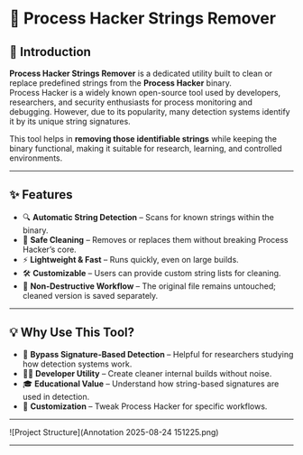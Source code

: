 # 🚀 Process Hacker Strings Remover  



## 📌 Introduction  

**Process Hacker Strings Remover** is a dedicated utility built to clean or replace predefined strings from the **Process Hacker** binary.  
Process Hacker is a widely known open-source tool used by developers, researchers, and security enthusiasts for process monitoring and debugging. However, due to its popularity, many detection systems identify it by its unique string signatures.  

This tool helps in **removing those identifiable strings** while keeping the binary functional, making it suitable for research, learning, and controlled environments.  

---

## ✨ Features  

- 🔍 **Automatic String Detection** – Scans for known strings within the binary.  
- 🧹 **Safe Cleaning** – Removes or replaces them without breaking Process Hacker’s core.  
- ⚡ **Lightweight & Fast** – Runs quickly, even on large builds.  
- 🛠️ **Customizable** – Users can provide custom string lists for cleaning.  
- 📂 **Non-Destructive Workflow** – The original file remains untouched; cleaned version is saved separately.  

---

## 💡 Why Use This Tool?  

- 🔐 **Bypass Signature-Based Detection** – Helpful for researchers studying how detection systems work.  
- 🧑‍💻 **Developer Utility** – Create cleaner internal builds without noise.  
- 🎓 **Educational Value** – Understand how string-based signatures are used in detection.  
- 🔧 **Customization** – Tweak Process Hacker for specific workflows.  

---
![Project Structure](Annotation 2025-08-24 151225.png)  

---
